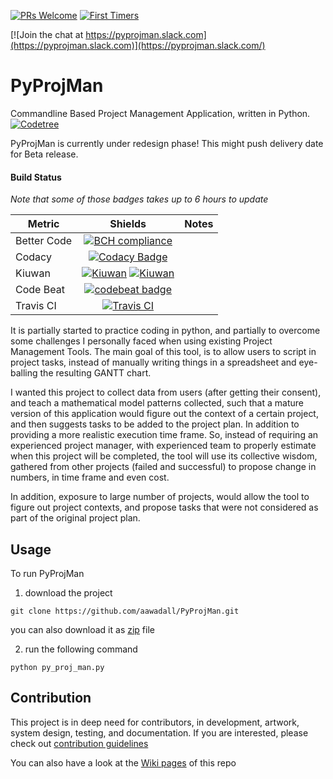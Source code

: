 [![PRs Welcome](https://img.shields.io/badge/PRs-welcome-brightgreen.svg?style=flat-square)](http://makeapullrequest.com)
[![First Timers](http://img.shields.io/badge/first--timers--only-friendly-blue.svg?style=flat-square)](http://www.firsttimersonly.com/)

 [![Join the chat at https://pyprojman.slack.com](https://pyprojman.slack.com)](https://pyprojman.slack.com/)
# PyProjMan
Commandline Based Project Management Application, written in Python. 
[![Codetree](https://codetree.com/images/managed-with-codetree.svg)](https://codetree.com/projects/KAo6)

PyProjMan is currently under redesign phase! This might push delivery date for Beta release. 

#### Build Status 

 _Note that some of those badges takes up to 6 hours to update_
 
Metric      | Shields | Notes
------------|:---------:|------
Better Code | [![BCH compliance](https://bettercodehub.com/edge/badge/aawadall/PyProjMan?branch=master)](https://bettercodehub.com/) |
Codacy      | [![Codacy Badge](https://api.codacy.com/project/badge/Grade/e78e070a51a84885b5d9af3815923669)](https://www.codacy.com/app/aawadall/PyProjMan?utm_source=github.com&amp;utm_medium=referral&amp;utm_content=aawadall/PyProjMan&amp;utm_campaign=Badge_Grade) |
Kiuwan      | [![Kiuwan](https://www.kiuwan.com/github/aawadall/PyProjMan/badges/security.svg)](https://www.kiuwan.com/github/aawadall/PyProjMan) [![Kiuwan](https://www.kiuwan.com/github/aawadall/PyProjMan/badges/quality.svg)](https://www.kiuwan.com/github/aawadall/PyProjMan) |
Code Beat   | [![codebeat badge](https://codebeat.co/badges/32726467-44fd-4686-b768-60335e03a1a1)](https://codebeat.co/projects/github-com-aawadall-pyprojman-master) |
Travis CI  | [![Travis CI](https://travis-ci.org/aawadall/PyProjMan.svg?branch=master)](https://travis-ci.org/aawadall/PyProjMan) |


It is partially started to practice coding in python, and partially to overcome some challenges I personally faced when using existing Project Management Tools. 
The main goal of this tool, is to allow users to script in project tasks, instead of manually writing things in a spreadsheet and eye-balling the resulting GANTT chart.

I wanted this project to collect data from users (after getting their consent), and teach a mathematical model patterns collected, such that a mature version of this application would figure out the context of a certain project, and then suggests tasks to be added to the project plan. In addition to providing a more realistic execution time frame. 
So, instead of requiring an experienced project manager, with experienced team to properly estimate when this project will be completed, the tool will use its collective wisdom, gathered from other projects (failed and successful) to propose change in numbers, in time frame and even cost. 

In addition, exposure to large number of projects, would allow the tool to figure out project contexts, and propose tasks that were not considered as part of the original project plan. 

## Usage 
To run PyProjMan 

1. download the project 

`git clone https://github.com/aawadall/PyProjMan.git`

you can also download it as [zip][4] file 

2. run the following command 

`python py_proj_man.py`

## Contribution 
This project is in deep need for contributors, in development, artwork, system design, testing, and documentation.
If you are interested, please check out  [contribution guidelines][1]

You can also have a look at the [Wiki pages](https://github.com/aawadall/PyProjMan/wiki) of this repo


[1]: https://github.com/aawadall/PyProjMan/blob/master/CONTRIBUTING.md
[2]: https://github.com/aawadall/PyProjMan/milestone/1
[3]: https://github.com/aawadall/PyProjMan/milestone/2
[4]: https://github.com/aawadall/PyProjMan/archive/master.zip

